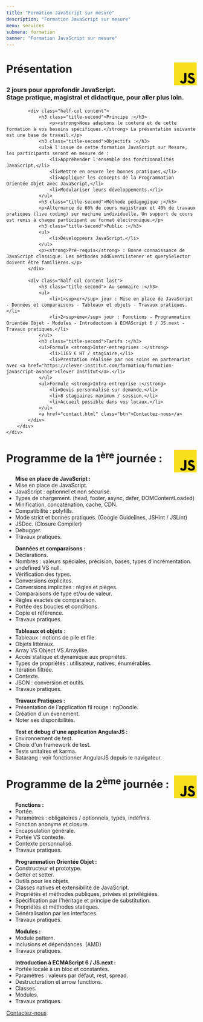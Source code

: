 ```yaml
---
title: "Formation JavaScript sur mesure"
description: "Formation JavaScript sur mesure"
menu: services
submenu: formation
banner: "Formation JavaScript sur mesure"
---
```

<div class="techno-logo">
	<div class="wrap cf">
		<div class="inner">
			<h3 style="font-size:2em;">
				<img src="img/logo-javascript.svg" alt="JavaScript" style="width:60px;float:right;">
				Présentation
			</h3>
		</div>
	</div>
</div>

<section class="section">
	<div class="wrap cf">
		<div class="inner half-cols">
			<h3 class="title-second">2 jours pour approfondir JavaScript.<br>Stage pratique, magistral et didactique, pour aller plus loin.</h3>

			<div class="half-col content">
				<h3 class="title-second">Principe :</h3>
					<p><strong>Nous adaptons le contenu et de cette formation à vos besoins spécifiques.</strong> La présentation suivante est une base de travail.</p>
				<h3 class="title-second">Objectifs :</h3>
				<ul>À l'issue de cette formation JavaScript sur Mesure, les participants seront en mesure de :
					<li>Appréhender l'ensemble des fonctionnalités JavaScript,</li>
					<li>Mettre en oeuvre les bonnes pratiques,</li>
					<li>Appliquer les concepts de la Programmation Orientée Objet avec JavaScript,</li>
					<li>Modulariser leurs développements.</li>
				</ul>
				<h3 class="title-second">Méthode pédagogique :</h3>
				<p>Alternance de 60% de cours magistraux et 40% de travaux pratiques (live coding) sur machine individuelle. Un support de cours est remis à chaque participant au format électronique.</p>
				<h3 class="title-second">Public :</h3>
				<ul>
					<li>Développeurs JavaScript.</li>
				</ul>
				<p><strong>Pré-requis</strong> : Bonne connaissance de JavaScript classique. Les méthodes addEventListener et querySelector doivent être familières.</p>
			</div>

			<div class="half-col content last">
				<h3 class="title-second"> Au sommaire :</h3>
				<ul>
					<li>1<sup>er</sup> jour : Mise en place de JavaScript - Données et comparaisons - Tableaux et objets - Travaux pratiques.</li>
					<li>2<sup>ème</sup> jour : Fonctions - Programmation Orientée Objet - Modules - Introduction à ECMAScript 6 / JS.next - Travaux pratiques.</li>
				</ul>
				<h3 class="title-second">Tarifs :</h3>
				<ul>Formule <strong>Inter-entreprises :</strong>
					<li>1165 € HT / stagiaire,</li>
					<li>Prestation réalisée par nos soins en partenariat avec <a href="https://clever-institut.com/formation/formation-javascript-avance">Clever Institut</a>.</li>
				</ul>
				<ul>Formule <strong>Intra-entreprise :</strong>
					<li>Devis personnalisé sur demande,</li>
					<li>8 stagiaires maximum / session,</li>
					<li>Accueil possible dans vos locaux.</li>
				</ul>
				<a href="contact.html" class="btn">Contactez-nous</a>
			</div>
		</div>
	</div>
</section>

<div class="techno-logo">
	<div class="wrap cf">
		<div class="inner">
			<h3 style="font-size:2em;">
				<img src="img/logo-javascript.svg" alt="JavaScript" style="width:60px;float:right;">
				Programme de la 1<sup>ère</sup> journée :
			</h3>
		</div>
	</div>
</div>
<section class="section">
	<div class="wrap cf">
		<div class="inner half-cols">
			<div class="half-col content">
				<ul><strong>Mise en place de JavaScript :</strong>
					<li>Mise en place de JavaScript.</li>
					<li>JavaScript : optionnel et non sécurisé.</li>
					<li>Types de chargement. (head, footer, async, defer, DOMContentLoaded)</li>
					<li>Minification, concaténation, cache, CDN.</li>
					<li>Compatibilité : polyfills.</li>
					<li>Mode strict et bonnes pratiques. (Google Guidelines, JSHint / JSLint)</li>
					<li>JSDoc. (Closure Compiler)</li>
					<li>Debugger.</li>
					<li>Travaux pratiques.</li>
				</ul>
				<ul><strong>Données et comparaisons :</strong>
					<li>Déclarations.</li>
					<li>Nombres : valeurs spéciales, précision, bases, types d’incrémentation.</li>
					<li>undefined VS null.</li>
					<li>Vérification des types.</li>
					<li>Conversions explicites.</li>
					<li>Conversions implicites : règles et pièges.</li>
					<li>Comparaisons de type et/ou de valeur.</li>
					<li>Règles exactes de comparaison.</li>
					<li>Portée des boucles et conditions.</li>
					<li>Copie et référence.</li>
					<li>Travaux pratiques.</li>
				</ul>
			</div>
			<div class="half-col content">
				<ul><strong>Tableaux et objets :</strong>
					<li>Tableaux : notions de pile et file.</li>
					<li>Objets littéraux.</li>
					<li>Array VS Object VS Array­like.</li>
					<li>Accès statique et dynamique aux propriétés.</li>
					<li>Types de propriétés : utilisateur, natives, énumérables.</li>
					<li>Itération filtrée.</li>
					<li>Contexte.</li>
					<li>JSON : conversion et outils.</li>
					<li>Travaux pratiques.</li>
				</ul>
				<ul><strong>Travaux Pratiques :</strong>
					<li>Présentation de l'application fil rouge : ngDoodle.</li>
					<li>Création d'un évenement.</li>
					<li>Noter ses disponibilités.</li>
					</ul>
				<ul><strong>Test et debug d'une application AngularJS :</strong>
					<li>Environnement de test.</li>
					<li>Choix d'un framework de test.</li>
					<li>Tests unitaires et karma.</li>
					<li>Batarang : voir fonctionner AngularJS depuis le navigateur.</li>
				</ul>
			</div>
		</div>
	</div>
</section>

<div class="techno-logo">
	<div class="wrap cf">
		<div class="inner">
			<h3 style="font-size:2em;">
				<img src="img/logo-javascript.svg" alt="JavaScript" style="width:60px;float:right;">
				Programme de la 2<sup>ème</sup> journée :
			</h3>
		</div>
	</div>
</div>
<section class="section">
	<div class="wrap cf">
		<div class="inner half-cols">
			<div class="half-col content">
				<ul><strong>Fonctions :</strong>
					<li>Portée.</li>
					<li>Paramètres : obligatoires / optionnels, typés, indéfinis.</li>
					<li>Fonction anonyme et closure.</li>
					<li>Encapsulation générale.</li>
					<li>Portée VS contexte.</li>
					<li>Contexte personnalisé.</li>
					<li>Travaux pratiques.</li>
				</ul>
				<ul><strong>Programmation Orientée Objet :</strong>
					<li>Constructeur et prototype.</li>
					<li>Getter et setter.</li>
					<li>Outils pour les objets.</li>
					<li>Classes natives et extensibilité de JavaScript.</li>
					<li>Propriétés et méthodes publiques, privées et privilégiées.</li>
					<li>Spécification par l'héritage et principe de substitution.</li>
					<li>Propriétés et méthodes statiques.</li>
					<li>Généralisation par les interfaces.</li>
					<li>Travaux pratiques.</li>
				</ul>
			</div>
			<div class="half-col content">
				<ul><strong>Modules :</strong>
					<li>Module pattern.</li>
					<li>Inclusions et dépendances. (AMD)</li>
					<li>Travaux pratiques.</li>
				</ul>
				<ul><strong>Introduction à ECMAScript 6 / JS.next :</strong>
					<li>Portée locale à un bloc et constantes.</li>
					<li>Paramètres : valeurs par défaut, rest, spread.</li>
					<li>Destructuration et arrow functions.</li>
					<li>Classes.</li>
					<li>Modules.</li>
					<li>Travaux pratiques.</li>
				</ul>
				<a href="contact.html" class="btn">Contactez-nous</a>
			</div>
		</div>
	</div>
</section>
